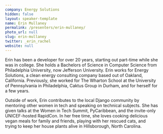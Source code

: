 ```yaml
---
company: Energy Solutions
hidden: false
layout: speaker-template
name: Erin Mullaney
permalink: /presenters/erin-mullaney/
photo_url: null
slug: erin-mullaney
twitter: _erin_rachel
website: null
---
```


Erin has been a developer for over 20 years, starting out part-time while she was in college. She holds a Bachelors of Science in Computer Science from Philadelphia University, now Jefferson University. Erin works for Energy Solutions, a clean energy consulting company based out of Oakland, California. Previously, she worked for The Wharton School at the University of Pennsylvania in Philadelphia, Caktus Group in Durham, and for herself for a few years.

Outside of work, Erin contributes to the local Django community by mentoring other women in tech and speaking on technical subjects. She has given talks at the Women in Tech Summit, PyCaribbean, and the invite-only UNICEF-hosted RapidCon. In her free time, she loves cooking delicious vegan meals for family and friends, playing with her rescued cats, and trying to keep her house plants alive in Hillsborough, North Carolina.
